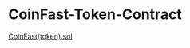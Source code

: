 # CoinFast-Token-Contract
<a href="https://github.com/CoinFast/CoinFast-Token-Contract/blob/master/CoinFast(crowdsale).sol">CoinFast(token).sol</a>

